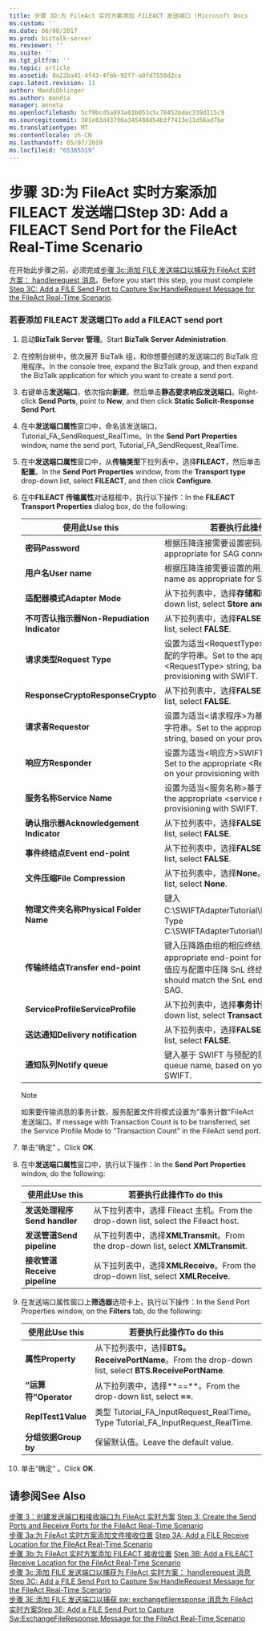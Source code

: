 ```yaml
---
title: 步骤 3D:为 FileAct 实时方案添加 FILEACT 发送端口 |Microsoft Docs
ms.custom: ''
ms.date: 06/08/2017
ms.prod: biztalk-server
ms.reviewer: ''
ms.suite: ''
ms.tgt_pltfrm: ''
ms.topic: article
ms.assetid: 8a22ba41-4f43-4fbb-92f7-a0fd7558d2ce
caps.latest.revision: 11
author: MandiOhlinger
ms.author: mandia
manager: anneta
ms.openlocfilehash: 5cf9bcd5a893a01b053c5c78452bdac339d115c9
ms.sourcegitcommit: 381e83d43796a345488d54b3f7413e11d56ad7be
ms.translationtype: MT
ms.contentlocale: zh-CN
ms.lasthandoff: 05/07/2019
ms.locfileid: "65365519"
---
```

# <a name="step-3d-add-a-fileact-send-port-for-the-fileact-real-time-scenario"></a><span data-ttu-id="22d1e-102">步骤 3D:为 FileAct 实时方案添加 FILEACT 发送端口</span><span class="sxs-lookup"><span data-stu-id="22d1e-102">Step 3D: Add a FILEACT Send Port for the FileAct Real-Time Scenario</span></span>
<span data-ttu-id="22d1e-103">在开始此步骤之前，必须完成[步骤 3c:添加 FILE 发送端口以捕获为 FileAct 实时方案： handlerequest 消息](../../adapters-and-accelerators/fileact-interact/step-3c-add-file-send-port-to-get-sw-handlerequest-message-for-fileact.md)。</span><span class="sxs-lookup"><span data-stu-id="22d1e-103">Before you start this step, you must complete [Step 3C: Add a FILE Send Port to Capture Sw:HandleRequest Message for the FileAct Real-Time Scenario](../../adapters-and-accelerators/fileact-interact/step-3c-add-file-send-port-to-get-sw-handlerequest-message-for-fileact.md).</span></span>  
  
### <a name="to-add-a-fileact-send-port"></a><span data-ttu-id="22d1e-104">若要添加 FILEACT 发送端口</span><span class="sxs-lookup"><span data-stu-id="22d1e-104">To add a FILEACT send port</span></span>  
  
1.  <span data-ttu-id="22d1e-105">启动**BizTalk Server 管理**。</span><span class="sxs-lookup"><span data-stu-id="22d1e-105">Start **BizTalk Server Administration**.</span></span>  
  
2.  <span data-ttu-id="22d1e-106">在控制台树中，依次展开 BizTalk 组，和你想要创建的发送端口的 BizTalk 应用程序。</span><span class="sxs-lookup"><span data-stu-id="22d1e-106">In the console tree, expand the BizTalk group, and then expand the BizTalk application for which you want to create a send port.</span></span>  
  
3.  <span data-ttu-id="22d1e-107">右键单击**发送端口**，依次指向**新建**，然后单击**静态要求响应发送端口**。</span><span class="sxs-lookup"><span data-stu-id="22d1e-107">Right-click **Send Ports**, point to **New**, and then click **Static Solicit-Response Send Port**.</span></span>  
  
4.  <span data-ttu-id="22d1e-108">在中**发送端口属性**窗口中，命名该发送端口，Tutorial_FA_SendRequest_RealTime。</span><span class="sxs-lookup"><span data-stu-id="22d1e-108">In the **Send Port Properties** window, name the send port, Tutorial_FA_SendRequest_RealTime.</span></span>  
  
5.  <span data-ttu-id="22d1e-109">在中**发送端口属性**窗口中，从**传输类型**下拉列表中，选择**FILEACT**，然后单击**配置**。</span><span class="sxs-lookup"><span data-stu-id="22d1e-109">In the **Send Port Properties** window, from the **Transport type** drop-down list, select **FILEACT**, and then click **Configure**.</span></span>  
  
6.  <span data-ttu-id="22d1e-110">在中**FILEACT 传输属性**对话框框中，执行以下操作：</span><span class="sxs-lookup"><span data-stu-id="22d1e-110">In the **FILEACT Transport Properties** dialog box, do the following:</span></span>  
  
    |<span data-ttu-id="22d1e-111">**使用此**</span><span class="sxs-lookup"><span data-stu-id="22d1e-111">**Use this**</span></span>|<span data-ttu-id="22d1e-112">**若要执行此操作**</span><span class="sxs-lookup"><span data-stu-id="22d1e-112">**To do this**</span></span>|  
    |------------------|--------------------|  
    |<span data-ttu-id="22d1e-113">**密码**</span><span class="sxs-lookup"><span data-stu-id="22d1e-113">**Password**</span></span>|<span data-ttu-id="22d1e-114">根据压降连接需要设置密码。</span><span class="sxs-lookup"><span data-stu-id="22d1e-114">Set the password as appropriate for SAG connectivity.</span></span>|  
    |<span data-ttu-id="22d1e-115">**用户名**</span><span class="sxs-lookup"><span data-stu-id="22d1e-115">**User name**</span></span>|<span data-ttu-id="22d1e-116">根据压降连接需要设置的用户名。</span><span class="sxs-lookup"><span data-stu-id="22d1e-116">Set the user name as appropriate for SAG connectivity.</span></span>|  
    |<span data-ttu-id="22d1e-117">**适配器模式**</span><span class="sxs-lookup"><span data-stu-id="22d1e-117">**Adapter Mode**</span></span>|<span data-ttu-id="22d1e-118">从下拉列表中，选择**存储和转发**。</span><span class="sxs-lookup"><span data-stu-id="22d1e-118">From the drop-down list, select **Store and Forward**.</span></span>|  
    |<span data-ttu-id="22d1e-119">**不可否认指示器**</span><span class="sxs-lookup"><span data-stu-id="22d1e-119">**Non-Repudiation Indicator**</span></span>|<span data-ttu-id="22d1e-120">从下拉列表中，选择**FALSE**。</span><span class="sxs-lookup"><span data-stu-id="22d1e-120">From the drop-down list, select **FALSE**.</span></span>|  
    |<span data-ttu-id="22d1e-121">**请求类型**</span><span class="sxs-lookup"><span data-stu-id="22d1e-121">**Request Type**</span></span>|<span data-ttu-id="22d1e-122">设置为适当\<RequestType\>为基础的 SWIFT 应用预配的字符串。</span><span class="sxs-lookup"><span data-stu-id="22d1e-122">Set to the appropriate \<RequestType\> string, based on your provisioning with SWIFT.</span></span>|  
    |<span data-ttu-id="22d1e-123">**ResponseCrypto**</span><span class="sxs-lookup"><span data-stu-id="22d1e-123">**ResponseCrypto**</span></span>|<span data-ttu-id="22d1e-124">从下拉列表中，选择**FALSE**。</span><span class="sxs-lookup"><span data-stu-id="22d1e-124">From the drop-down list, select **FALSE**.</span></span>|  
    |<span data-ttu-id="22d1e-125">**请求者**</span><span class="sxs-lookup"><span data-stu-id="22d1e-125">**Requestor**</span></span>|<span data-ttu-id="22d1e-126">设置为适当\<请求程序\>为基础的 SWIFT 应用预配的字符串。</span><span class="sxs-lookup"><span data-stu-id="22d1e-126">Set to the appropriate \<Requestor\> string, based on your provisioning with SWIFT.</span></span>|  
    |<span data-ttu-id="22d1e-127">**响应方**</span><span class="sxs-lookup"><span data-stu-id="22d1e-127">**Responder**</span></span>|<span data-ttu-id="22d1e-128">设置为适当\<响应方\>SWIFT 与预配基于字符串。</span><span class="sxs-lookup"><span data-stu-id="22d1e-128">Set to the appropriate \<Responder\> string based on your provisioning with SWIFT.</span></span>|  
    |<span data-ttu-id="22d1e-129">**服务名称**</span><span class="sxs-lookup"><span data-stu-id="22d1e-129">**Service Name**</span></span>|<span data-ttu-id="22d1e-130">设置为适当\<服务名称\>基于 SWIFT 与预配。</span><span class="sxs-lookup"><span data-stu-id="22d1e-130">Set to the appropriate \<service name\> based on your provisioning with SWIFT.</span></span>|  
    |<span data-ttu-id="22d1e-131">**确认指示器**</span><span class="sxs-lookup"><span data-stu-id="22d1e-131">**Acknowledgement Indicator**</span></span>|<span data-ttu-id="22d1e-132">从下拉列表中，选择**FALSE**。</span><span class="sxs-lookup"><span data-stu-id="22d1e-132">From the drop-down list, select **FALSE**.</span></span>|  
    |<span data-ttu-id="22d1e-133">**事件终结点**</span><span class="sxs-lookup"><span data-stu-id="22d1e-133">**Event end-point**</span></span>|<span data-ttu-id="22d1e-134">从下拉列表中，选择**FALSE**。</span><span class="sxs-lookup"><span data-stu-id="22d1e-134">From the drop-down list, select **FALSE**.</span></span>|  
    |<span data-ttu-id="22d1e-135">**文件压缩**</span><span class="sxs-lookup"><span data-stu-id="22d1e-135">**File Compression**</span></span>|<span data-ttu-id="22d1e-136">从下拉列表中，选择**None**。</span><span class="sxs-lookup"><span data-stu-id="22d1e-136">From the drop-down list, select **None**.</span></span>|  
    |<span data-ttu-id="22d1e-137">**物理文件夹名称**</span><span class="sxs-lookup"><span data-stu-id="22d1e-137">**Physical Folder Name**</span></span>|<span data-ttu-id="22d1e-138">键入 C:\SWIFTAdapterTutorial\Fileact\ClientLocation。</span><span class="sxs-lookup"><span data-stu-id="22d1e-138">Type C:\SWIFTAdapterTutorial\Fileact\ClientLocation.</span></span>|  
    |<span data-ttu-id="22d1e-139">**传输终结点**</span><span class="sxs-lookup"><span data-stu-id="22d1e-139">**Transfer end-point**</span></span>|<span data-ttu-id="22d1e-140">键入压降路由组的相应终结点。</span><span class="sxs-lookup"><span data-stu-id="22d1e-140">Type the appropriate end-point for the SAG routing set.</span></span> <span data-ttu-id="22d1e-141">此值应与配置中压降 SnL 终结点匹配。</span><span class="sxs-lookup"><span data-stu-id="22d1e-141">This value should match the SnL endpoint you configured in SAG.</span></span>|  
    |<span data-ttu-id="22d1e-142">**ServiceProfile**</span><span class="sxs-lookup"><span data-stu-id="22d1e-142">**ServiceProfile**</span></span>|<span data-ttu-id="22d1e-143">从下拉列表中，选择**事务计数**。</span><span class="sxs-lookup"><span data-stu-id="22d1e-143">From the drop-down list, select **Transaction Count**.</span></span>|  
    |<span data-ttu-id="22d1e-144">**送达通知**</span><span class="sxs-lookup"><span data-stu-id="22d1e-144">**Delivery notification**</span></span>|<span data-ttu-id="22d1e-145">从下拉列表中，选择**FALSE**。</span><span class="sxs-lookup"><span data-stu-id="22d1e-145">From the drop-down list, select **FALSE**.</span></span>|  
    |<span data-ttu-id="22d1e-146">**通知队列**</span><span class="sxs-lookup"><span data-stu-id="22d1e-146">**Notify queue**</span></span>|<span data-ttu-id="22d1e-147">键入基于 SWIFT 与预配的队列名称。</span><span class="sxs-lookup"><span data-stu-id="22d1e-147">Type the queue name, based on your provisioning with SWIFT.</span></span>|  
  
    > [!NOTE]
    >  <span data-ttu-id="22d1e-148">如果要传输消息的事务计数，服务配置文件将模式设置为"事务计数"FileAct 发送端口。</span><span class="sxs-lookup"><span data-stu-id="22d1e-148">If message with Transaction Count is to be transferred, set the Service Profile Mode to “Transaction Count” in the FileAct send port.</span></span>  
  
7.  <span data-ttu-id="22d1e-149">单击“确定” 。</span><span class="sxs-lookup"><span data-stu-id="22d1e-149">Click **OK**.</span></span>  
  
8.  <span data-ttu-id="22d1e-150">在中**发送端口属性**窗口中，执行以下操作：</span><span class="sxs-lookup"><span data-stu-id="22d1e-150">In the **Send Port Properties** window, do the following:</span></span>  
  
    |<span data-ttu-id="22d1e-151">**使用此**</span><span class="sxs-lookup"><span data-stu-id="22d1e-151">**Use this**</span></span>|<span data-ttu-id="22d1e-152">**若要执行此操作**</span><span class="sxs-lookup"><span data-stu-id="22d1e-152">**To do this**</span></span>|  
    |------------------|--------------------|  
    |<span data-ttu-id="22d1e-153">**发送处理程序**</span><span class="sxs-lookup"><span data-stu-id="22d1e-153">**Send handler**</span></span>|<span data-ttu-id="22d1e-154">从下拉列表中，选择 Fileact 主机。</span><span class="sxs-lookup"><span data-stu-id="22d1e-154">From the drop-down list, select the Fileact host.</span></span>|  
    |<span data-ttu-id="22d1e-155">**发送管道**</span><span class="sxs-lookup"><span data-stu-id="22d1e-155">**Send pipeline**</span></span>|<span data-ttu-id="22d1e-156">从下拉列表中，选择**XMLTransmit**。</span><span class="sxs-lookup"><span data-stu-id="22d1e-156">From the drop-down list, select **XMLTransmit**.</span></span>|  
    |<span data-ttu-id="22d1e-157">**接收管道**</span><span class="sxs-lookup"><span data-stu-id="22d1e-157">**Receive pipeline**</span></span>|<span data-ttu-id="22d1e-158">从下拉列表中，选择**XMLReceive**。</span><span class="sxs-lookup"><span data-stu-id="22d1e-158">From the drop-down list, select **XMLReceive**.</span></span>|  
  
9. <span data-ttu-id="22d1e-159">在发送端口属性窗口上**筛选器**选项卡上，执行以下操作：</span><span class="sxs-lookup"><span data-stu-id="22d1e-159">In the Send Port Properties window, on the **Filters** tab, do the following:</span></span>  
  
    |<span data-ttu-id="22d1e-160">**使用此**</span><span class="sxs-lookup"><span data-stu-id="22d1e-160">**Use this**</span></span>|<span data-ttu-id="22d1e-161">**若要执行此操作**</span><span class="sxs-lookup"><span data-stu-id="22d1e-161">**To do this**</span></span>|  
    |------------------|--------------------|  
    |<span data-ttu-id="22d1e-162">**属性**</span><span class="sxs-lookup"><span data-stu-id="22d1e-162">**Property**</span></span>|<span data-ttu-id="22d1e-163">从下拉列表中，选择**BTS。ReceivePortName**。</span><span class="sxs-lookup"><span data-stu-id="22d1e-163">From the drop-down list, select **BTS.ReceivePortName**.</span></span>|  
    |<span data-ttu-id="22d1e-164">**“运算符”**</span><span class="sxs-lookup"><span data-stu-id="22d1e-164">**Operator**</span></span>|<span data-ttu-id="22d1e-165">从下拉列表中，选择**==**。</span><span class="sxs-lookup"><span data-stu-id="22d1e-165">From the drop-down list, select **==**.</span></span>|  
    |<span data-ttu-id="22d1e-166">**ReplTest1**</span><span class="sxs-lookup"><span data-stu-id="22d1e-166">**Value**</span></span>|<span data-ttu-id="22d1e-167">类型 Tutorial_FA_InputRequest_RealTime。</span><span class="sxs-lookup"><span data-stu-id="22d1e-167">Type Tutorial_FA_InputRequest_RealTime.</span></span>|  
    |<span data-ttu-id="22d1e-168">**分组依据**</span><span class="sxs-lookup"><span data-stu-id="22d1e-168">**Group by**</span></span>|<span data-ttu-id="22d1e-169">保留默认值。</span><span class="sxs-lookup"><span data-stu-id="22d1e-169">Leave the default value.</span></span>|  
  
10. <span data-ttu-id="22d1e-170">单击“确定” 。</span><span class="sxs-lookup"><span data-stu-id="22d1e-170">Click **OK**.</span></span>  
  
## <a name="see-also"></a><span data-ttu-id="22d1e-171">请参阅</span><span class="sxs-lookup"><span data-stu-id="22d1e-171">See Also</span></span>  
 <span data-ttu-id="22d1e-172">[步骤 3：创建发送端口和接收端口为 FileAct 实时方案](../../adapters-and-accelerators/fileact-interact/step-3-create-the-send-ports-and-receive-ports-for-fileact-real-time-scenario.md) </span><span class="sxs-lookup"><span data-stu-id="22d1e-172">[Step 3: Create the Send Ports and Receive Ports for the FileAct Real-Time Scenario](../../adapters-and-accelerators/fileact-interact/step-3-create-the-send-ports-and-receive-ports-for-fileact-real-time-scenario.md) </span></span>  
 <span data-ttu-id="22d1e-173">[步骤 3a:为 FileAct 实时方案添加文件接收位置](../../adapters-and-accelerators/fileact-interact/step-3a-add-a-file-receive-location-for-the-fileact-real-time-scenario.md) </span><span class="sxs-lookup"><span data-stu-id="22d1e-173">[Step 3A: Add a FILE Receive Location for the FileAct Real-Time Scenario](../../adapters-and-accelerators/fileact-interact/step-3a-add-a-file-receive-location-for-the-fileact-real-time-scenario.md) </span></span>  
 <span data-ttu-id="22d1e-174">[步骤 3b:为 FileAct 实时方案添加 FILEACT 接收位置](../../adapters-and-accelerators/fileact-interact/step-3b-add-a-fileact-receive-location-for-the-fileact-real-time-scenario.md) </span><span class="sxs-lookup"><span data-stu-id="22d1e-174">[Step 3B: Add a FILEACT Receive Location for the FileAct Real-Time Scenario](../../adapters-and-accelerators/fileact-interact/step-3b-add-a-fileact-receive-location-for-the-fileact-real-time-scenario.md) </span></span>  
 <span data-ttu-id="22d1e-175">[步骤 3c:添加 FILE 发送端口以捕获为 FileAct 实时方案： handlerequest 消息](../../adapters-and-accelerators/fileact-interact/step-3c-add-file-send-port-to-get-sw-handlerequest-message-for-fileact.md) </span><span class="sxs-lookup"><span data-stu-id="22d1e-175">[Step 3C: Add a FILE Send Port to Capture Sw:HandleRequest Message for the FileAct Real-Time Scenario](../../adapters-and-accelerators/fileact-interact/step-3c-add-file-send-port-to-get-sw-handlerequest-message-for-fileact.md) </span></span>  
 [<span data-ttu-id="22d1e-176">步骤 3E:添加 FILE 发送端口以捕获 sw: exchangefileresponse 消息为 FileAct 实时方案</span><span class="sxs-lookup"><span data-stu-id="22d1e-176">Step 3E: Add a FILE Send Port to Capture Sw:ExchangeFileResponse Message for the FileAct Real-Time Scenario</span></span>](../../adapters-and-accelerators/fileact-interact/step-3e-add-file-send-port-to-get-sw-exchangefileresponse-message-for-fileact.md)